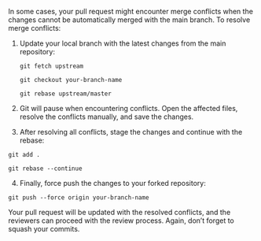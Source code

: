In some cases, your pull request might encounter merge conflicts when the changes cannot be automatically merged with the main branch. To resolve merge conflicts:

1. Update your local branch with the latest changes from the main repository:

     `git fetch upstream`

     `git checkout your-branch-name `

     `git rebase upstream/master`

2. Git will pause when encountering conflicts. Open the affected files, resolve the conflicts manually, and save the changes.

3. After resolving all conflicts, stage the changes and continue with the rebase:

  `git add .`

  `git rebase --continue`

4. Finally, force push the changes to your forked repository:

  `git push --force origin your-branch-name`

Your pull request will be updated with the resolved conflicts, and the reviewers can proceed with the review process. Again, don’t forget to squash your commits.